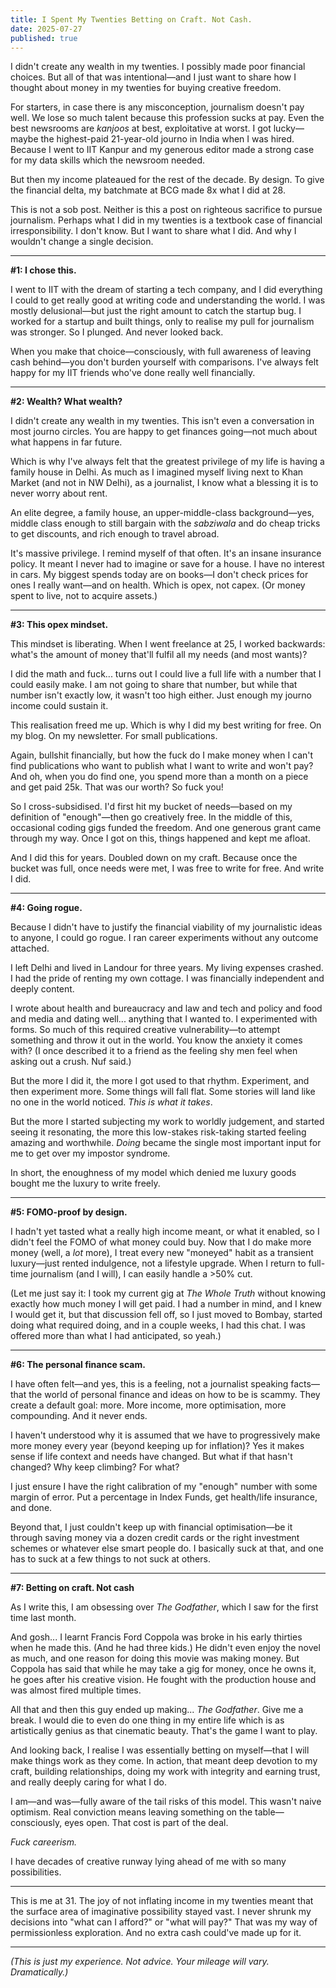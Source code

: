 ```yaml
---
title: I Spent My Twenties Betting on Craft. Not Cash.
date: 2025-07-27
published: true
---
```

I didn't create any wealth in my twenties. I possibly made poor financial choices. But all of that was intentional—and I just want to share how I thought about money in my twenties for buying creative freedom.

For starters, in case there is any misconception, journalism doesn't pay well. We lose so much talent because this profession sucks at pay. Even the best newsrooms are *kanjoos* at best, exploitative at worst. I got lucky—maybe the highest-paid 21-year-old journo in India when I was hired. Because I went to IIT Kanpur and my generous editor made a strong case for my data skills which the newsroom needed. 

But then my income plateaued for the rest of the decade. By design. To give the financial delta, my batchmate at BCG made 8x what I did at 28. 

This is not a sob post. Neither is this a post on righteous sacrifice to pursue journalism. Perhaps what I did in my twenties is a textbook case of financial irresponsibility. I don't know. But I want to share what I did. And why I wouldn't change a single decision.

---

**#1: I chose this.**

I went to IIT with the dream of starting a tech company, and I did everything I could to get really good at writing code and understanding the world. I was mostly delusional—but just the right amount to catch the startup bug. I worked for a startup and built things, only to realise my pull for journalism was stronger. So I plunged. And never looked back.

When you make that choice—consciously, with full awareness of leaving cash behind—you don't burden yourself with comparisons. I've always felt happy for my IIT friends who've done really well financially.

---

**#2: Wealth? What wealth?**

I didn't create any wealth in my twenties. This isn't even a conversation in most journo circles. You are happy to get finances going—not much about what happens in far future.

Which is why I've always felt that the greatest privilege of my life is having a family house in Delhi. As much as I imagined myself living next to Khan Market (and not in NW Delhi), as a journalist, I know what a blessing it is to never worry about rent.

An elite degree, a family house, an upper-middle-class background—yes, middle class enough to still bargain with the *sabziwala* and do cheap tricks to get discounts, and rich enough to travel abroad. 

It's massive privilege. I remind myself of that often. It's an insane insurance policy. It meant I never had to imagine or save for a house. I have no interest in cars. My biggest spends today are on books—I don't check prices for ones I really want—and on health. Which is opex, not capex. (Or money spent to live, not to acquire assets.)

---

**#3: This opex mindset.**

This mindset is liberating. When I went freelance at 25, I worked backwards: what's the amount of money that'll fulfil all my needs (and most wants)?

I did the math and fuck... turns out I could live a full life with a number that I could easily make. I am not going to share that number, but while that number isn't exactly low, it wasn't too high either. Just enough my journo income could sustain it. 

This realisation freed me up. Which is why I did my best writing for free. On my blog. On my newsletter. For small publications. 

Again, bullshit financially, but how the fuck do I make money when I can't find publications who want to publish what I want to write and won't pay? And oh, when you do find one, you spend more than a month on a piece and get paid 25k. That was our worth? So fuck you!

So I cross-subsidised. I'd first hit my bucket of needs—based on my definition of "enough"—then go creatively free. In the middle of this, occasional coding gigs funded the freedom. And one generous grant came through my way. Once I got on this, things happened and kept me afloat.

And I did this for years. Doubled down on my craft. Because once the bucket was full, once needs were met, I was free to write for free. And write I did.

---

**#4: Going rogue.** 

Because I didn't have to justify the financial viability of my journalistic ideas to anyone, I could go rogue. I ran career experiments without any outcome attached.

I left Delhi and lived in Landour for three years. My living expenses crashed. I had the pride of renting my own cottage. I was financially independent and deeply content. 

I wrote about health and bureaucracy and law and tech and policy and food and media and dating well... anything that I wanted to. I experimented with forms. So much of this required creative vulnerability—to attempt something and throw it out in the world. You know the anxiety it comes with? (I once described it to a friend as the feeling shy men feel when asking out a crush. Nuf said.)

But the more I did it, the more I got used to that rhythm. Experiment, and then experiment more. Some things will fall flat. Some stories will land like no one in the world noticed. *This is what it takes*.

But the more I started subjecting my work to worldly judgement, and started seeing it resonating, the more this low-stakes risk-taking started feeling amazing and worthwhile. *Doing* became the single most important input for me to get over my impostor syndrome. 

In short, the enoughness of my model which denied me luxury goods bought me the luxury to write freely.

---

**#5: FOMO-proof by design.** 

I hadn't yet tasted what a really high income meant, or what it enabled, so I didn't feel the FOMO of what money could buy. Now that I do make more money (well, a *lot* more), I treat every new "moneyed" habit as a transient luxury—just rented indulgence, not a lifestyle upgrade. When I return to full-time journalism (and I will), I can easily handle a >50% cut. 

(Let me just say it: I took my current gig at *The Whole Truth* without knowing exactly how much money I will get paid. I had a number in mind, and I knew I would get it, but that discussion fell off, so I just moved to Bombay, started doing what required doing, and in a couple weeks, I had this chat. I was offered more than what I had anticipated, so yeah.)

---

**#6: The personal finance scam.**

I have often felt—and yes, this is a feeling, not a journalist speaking facts—that the world of personal finance and ideas on how to be is scammy. They create a default goal: more. More income, more optimisation, more compounding. And it never ends. 

I haven't understood why it is assumed that we have to progressively make more money every year (beyond keeping up for inflation)? Yes it makes sense if life context and needs have changed. But what if that hasn't changed? Why keep climbing? For what? 

I just ensure I have the right calibration of my "enough" number with some margin of error. Put a percentage in Index Funds, get health/life insurance, and done. 

Beyond that, I just couldn't keep up with financial optimisation—be it through saving money via a dozen credit cards or the right investment schemes or whatever else smart people do. I basically suck at that, and one has to suck at a few things to not suck at others.

---

**#7: Betting on craft. Not cash**

As I write this, I am obsessing over _The Godfather_, which I saw for the first time last month. 

And gosh... I learnt Francis Ford Coppola was broke in his early thirties when he made this. (And he had three kids.) He didn't even enjoy the novel as much, and one reason for doing this movie was making money. But Coppola has said that while he may take a gig for money, once he owns it, he goes after his creative vision. He fought with the production house and was almost fired multiple times. 

All that and then this guy ended up making... _The Godfather_. Give me a break. I would die to even do one thing in my entire life which is as artistically genius as that cinematic beauty. That's the game I want to play.

And looking back, I realise I was essentially betting on myself—that I will make things work as they come. In action, that meant deep devotion to my craft, building relationships, doing my work with integrity and earning trust, and really deeply caring for what I do.

I am—and was—fully aware of the tail risks of this model. This wasn't naive optimism. Real conviction means leaving something on the table—consciously, eyes open. That cost is part of the deal.

*Fuck careerism.* 

I have decades of creative runway lying ahead of me with so many possibilities.

---

This is me at 31. The joy of not inflating income in my twenties meant that the surface area of imaginative possibility stayed vast. I never shrunk my decisions into "what can I afford?" or "what will pay?" That was my way of permissionless exploration. And no extra cash could've made up for it.

---

*(This is just my experience. Not advice. Your mileage will vary. Dramatically.)*